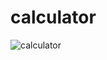 # calculator
![calculator](https://github.com/user-attachments/assets/e4892b08-b0b7-4f06-847f-132b393f1fdf)
